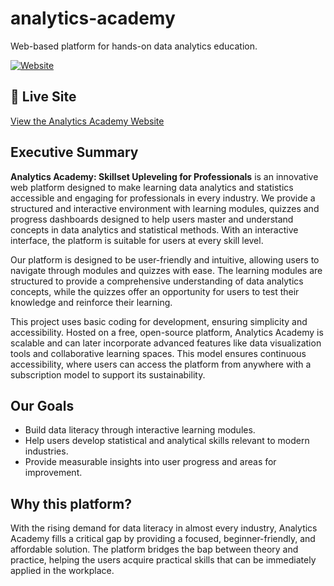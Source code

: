 # analytics-academy

Web-based platform for hands-on data analytics education.

[![Website](https://img.shields.io/website?url=https%3A%2F%2Fsebastian-jaen.github.io%2Fanalytics-academy%2F)](https://sebastian-jaen.github.io/analytics-academy/)

## 🚀 Live Site

[View the Analytics Academy Website](https://sebastian-jaen.github.io/analytics-academy/)

## Executive Summary

**Analytics Academy: Skillset Upleveling for Professionals** is an innovative web platform designed to make learning data analytics and statistics accessible and engaging for professionals in every industry. We provide a structured and interactive environment with learning modules, quizzes and progress dashboards designed to help users master and understand concepts in data analytics and statistical methods. With an interactive interface, the platform is suitable for users at every skill level.

Our platform is designed to be user-friendly and intuitive, allowing users to navigate through modules and quizzes with ease. The learning modules are structured to provide a comprehensive understanding of data analytics concepts, while the quizzes offer an opportunity for users to test their knowledge and reinforce their learning.

This project uses basic coding for development, ensuring simplicity and accessibility. Hosted on a free, open-source platform, Analytics Academy is scalable and can later incorporate advanced features like data visualization tools and collaborative learning spaces. This model ensures continuous accessibility, where users can access the platform from anywhere with a subscription model to support its sustainability.

## Our Goals

- Build data literacy through interactive learning modules.
- Help users develop statistical and analytical skills relevant to modern industries.
- Provide measurable insights into user progress and areas for improvement.

## Why this platform?

With the rising demand for data literacy in almost every industry, Analytics Academy fills a critical gap by providing a focused, beginner-friendly, and affordable solution. The platform bridges the bap between theory and practice, helping the users acquire practical skills that can be immediately applied in the workplace.
